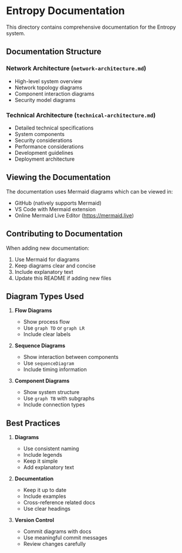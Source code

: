 # Entropy Documentation

This directory contains comprehensive documentation for the Entropy system.

## Documentation Structure

### Network Architecture (`network-architecture.md`)
- High-level system overview
- Network topology diagrams
- Component interaction diagrams
- Security model diagrams

### Technical Architecture (`technical-architecture.md`)
- Detailed technical specifications
- System components
- Security considerations
- Performance considerations
- Development guidelines
- Deployment architecture

## Viewing the Documentation

The documentation uses Mermaid diagrams which can be viewed in:
- GitHub (natively supports Mermaid)
- VS Code with Mermaid extension
- Online Mermaid Live Editor (https://mermaid.live)

## Contributing to Documentation

When adding new documentation:
1. Use Mermaid for diagrams
2. Keep diagrams clear and concise
3. Include explanatory text
4. Update this README if adding new files

## Diagram Types Used

1. **Flow Diagrams**
   - Show process flow
   - Use `graph TD` or `graph LR`
   - Include clear labels

2. **Sequence Diagrams**
   - Show interaction between components
   - Use `sequenceDiagram`
   - Include timing information

3. **Component Diagrams**
   - Show system structure
   - Use `graph TB` with subgraphs
   - Include connection types

## Best Practices

1. **Diagrams**
   - Use consistent naming
   - Include legends
   - Keep it simple
   - Add explanatory text

2. **Documentation**
   - Keep it up to date
   - Include examples
   - Cross-reference related docs
   - Use clear headings

3. **Version Control**
   - Commit diagrams with docs
   - Use meaningful commit messages
   - Review changes carefully 